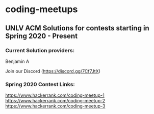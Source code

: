 # coding-meetups
## UNLV ACM Solutions for contests starting in Spring 2020 - Present
### Current Solution providers:
Benjamin A

Join our Discord (https://discord.gg/7Cf7JtX)

### Spring 2020 Contest Links:
https://www.hackerrank.com/coding-meetup-1</br>
https://www.hackerrank.com/coding-meetup-2</br>
https://www.hackerrank.com/coding-meetup-3</br>
